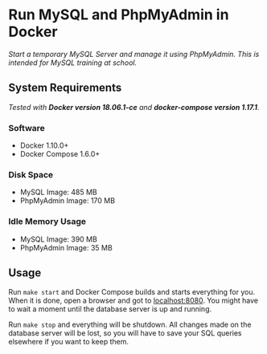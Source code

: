 # Run MySQL and PhpMyAdmin in Docker

_Start a temporary MySQL Server and manage it using PhpMyAdmin. This is intended for MySQL training at school._

## System Requirements

_Tested with __Docker version 18.06.1-ce__ and __docker-compose version 1.17.1__._

### Software

* Docker 1.10.0+
* Docker Compose 1.6.0+

### Disk Space

* MySQL Image: 485 MB
* PhpMyAdmin Image: 170 MB

### Idle Memory Usage

* MySQL Image: 390 MB
* PhpMyAdmin Image: 35 MB

## Usage

Run `make start` and Docker Compose builds and starts everything for you. When it is done, open a browser and got to <localhost:8080>. You might have to wait a moment until the database server is up and running.

Run `make stop` and everything will be shutdown. All changes made on the database server will be lost, so you will have to save your SQL queries elsewhere if you want to keep them.
